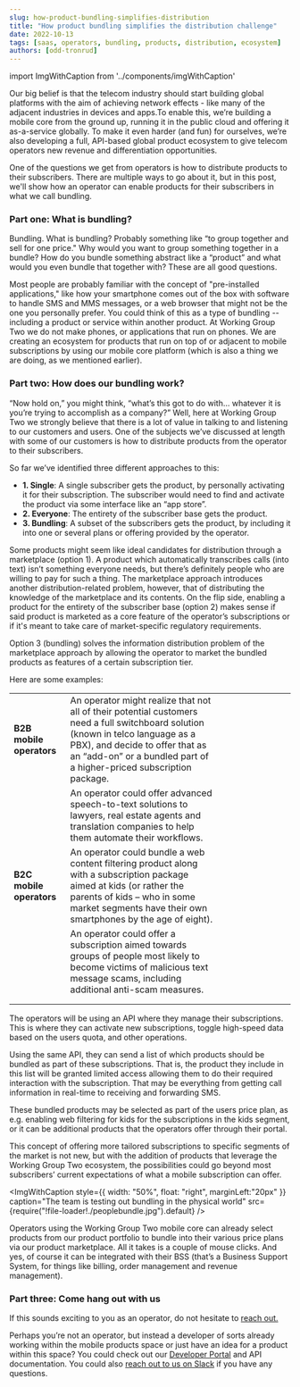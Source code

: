 ```yaml
---
slug: how-product-bundling-simplifies-distribution
title: "How product bundling simplifies the distribution challenge"
date: 2022-10-13
tags: [saas, operators, bundling, products, distribution, ecosystem]
authors: [odd-tronrud]
---
```


import ImgWithCaption from '../components/imgWithCaption'

Our big belief is that the telecom industry should start building global platforms with the aim of achieving network effects - like many of the adjacent industries in devices and apps.To enable this, we’re building a mobile core from the ground up, running it in the public cloud and offering it as-a-service globally. To make it even harder (and fun) for ourselves, we’re also developing a full, API-based global product ecosystem to give telecom operators new revenue and differentiation opportunities. 

One of the questions we get from operators is how to distribute products to their subscribers. There are multiple ways to go about it, but in this post, we'll show how an operator can enable products for their subscribers in what we call bundling.

<!--truncate-->

### Part one: What is bundling?

Bundling. What is bundling? Probably something like “to group together and sell for one price." Why would you want to group something together in a bundle? How do you bundle something abstract like a “product” and what would you even bundle that together with? These are all good questions.

Most people are probably familiar with the concept of "pre-installed applications," like how your smartphone comes out of the box with software to handle SMS and MMS messages, or a web browser that might not be the one you personally prefer. You could think of this as a type of bundling -- including a product or service within another product. At Working Group Two we do not make phones, or applications that run on phones. We are creating an ecosystem for products that run on top of or adjacent to mobile subscriptions by using our mobile core platform (which is also a thing we are doing, as we mentioned earlier).

### Part two: How does our bundling work? 

“Now hold on,” you might think, “what’s this got to do with... whatever it is you’re trying to accomplish as a company?” Well, here at Working Group Two we strongly believe that there is a lot of value in talking to and listening to our customers and users. One of the subjects we’ve discussed at length with some of our customers is how to distribute products from the operator to their subscribers. 

So far we’ve identified three different approaches to this:

- **1. Single**: A single subscriber gets the product, by personally activating it for their subscription. The subscriber would need to find and activate the product via some interface like an “app store”.
- **2. Everyone**: The entirety of the subscriber base gets the product. 
- **3. Bundling**: A subset of the subscribers gets the product, by including it into one or several plans or offering provided by the operator.

Some products might seem like ideal candidates for distribution through a marketplace (option 1). A product which automatically transcribes calls (into text) isn’t something everyone needs, but there’s definitely people who are willing to pay for such a thing. The marketplace approach introduces another distribution-related problem, however, that of distributing the knowledge of the marketplace and its contents. On the flip side, enabling a product for the entirety of the subscriber base (option 2) makes sense if said product is marketed as a core feature of the operator’s subscriptions or if it's meant to take care of market-specific regulatory requirements.  

Option 3 (bundling) solves the information distribution problem of the marketplace approach by allowing the operator to market the bundled products as features of a certain subscription tier. 

Here are some examples:

|  |  |  |  |  |  |  |  |  |  |
|---|---|---|---|---|---|---|---|---|---|
| **B2B mobile operators** | An operator might realize that not all of their potential customers need a full switchboard solution (known in telco language as a PBX), and decide to offer that as an “add-on” or a bundled part of a higher-priced subscription package. |  |  |  |  |  |  |  |  |
|  | An operator could offer advanced speech-to-text solutions to lawyers, real estate agents and translation companies to help them automate their workflows. |  |  |  |  |  |  |  |  |
| **B2C mobile operators** | An operator could bundle a web content filtering product along with a subscription package aimed at kids (or rather the parents of kids – who in some market segments have their own smartphones by the age of eight). |  |  |  |  |  |  |  |  |
|  | An operator could offer a subscription aimed towards groups of people most likely to become victims of malicious text message scams, including additional anti-scam measures. |  |  |  |  |  |  |  |  |
|  |  |  |  |  |  |  |  |  |  |
|  |  |  |  |  |  |  |  |  |  |


The operators will be using an API where they manage their subscriptions. This is where they can activate new subscriptions, toggle high-speed data based on the users quota, and other operations.

Using the same API, they can send a list of which products should be bundled as part of these subscriptions. That is, the product they include in this list will be granted limited access allowing them to do their required interaction with the subscription. That may be everything from getting call information in real-time to receiving and forwarding SMS.

These bundled products may be selected as part of the users price plan, as e.g. enabling web filtering for kids for the subscriptions in the kids segment, or it can be additional products that the operators offer through their portal.

This concept of offering more tailored subscriptions to specific segments of the market is not new, but with the addition of products that leverage the Working Group Two ecosystem, the possibilities could go beyond most subscribers’ current expectations of what a mobile subscription can offer.

<ImgWithCaption
  style={{
    width: "50%",
    float: "right",
    marginLeft:"20px"
  }}
  caption="The team is testing out bundling in the physical world"
  src={require("!file-loader!./peoplebundle.jpg").default}
  />

Operators using the Working Group Two mobile core can already select products from our product portfolio to bundle into their various price plans via our product marketplace. All it takes is a couple of mouse clicks. And yes, of course it can be integrated with their BSS (that’s a Business Support System, for things like billing, order management and revenue management). 

### Part three: Come hang out with us

If this sounds exciting to you as an operator, do not hesitate to [reach out.](https://www.wgtwo.com/contact/)

Perhaps you’re not an operator, but instead a developer of sorts already working within the mobile products space or just have an idea for a product within this space? You could check out our [Developer Portal](https://developer.wgtwo.com) and API documentation. You could also [reach out to us on Slack](https://developer.wgtwo.com/join-us-on-slack) if you have any questions.




